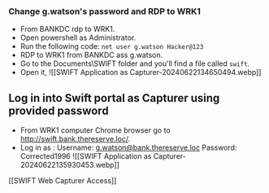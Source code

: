 ### Change g.watson's password and RDP to WRK1

- From BANKDC rdp to WRK1.
- Open powershell as Administrator.
- Run the following code:
	`net user g.watson Hacker@123`
- RDP to WRK1 from BANKDC ass g.watson.
- Go to the Documents\SWIFT folder and you'll find a file called `swift`.
- Open it,
	![[SWIFT Application as Capturer-20240622134650494.webp]]


## Log in into Swift portal as Capturer using provided password

- From WRK1 computer Chrome browser go to http://swift.bank.thereserve.loc/.
- Log in as :
	Username: g.watson@bank.thereserve.loc
	Password: Corrected1996
	![[SWIFT Application as Capturer-20240622135930453.webp]]

[[SWIFT Web Capturer Access]]

